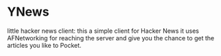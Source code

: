 YNews
=====

little hacker news client:
this a simple client for  Hacker News it uses AFNetworking for reaching the server and give you the chance to get the articles you like to Pocket. 
